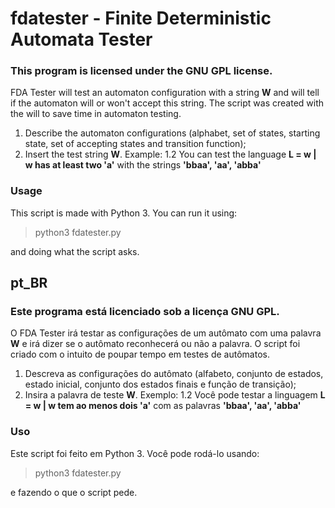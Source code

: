# fdatester - Finite Deterministic Automata Tester
### This program is licensed under the GNU GPL license.

FDA Tester will test an automaton configuration with a string **W** and will tell if the automaton will or won't accept this string. The script was created with the will to save time in automaton testing.

1. Describe the automaton configurations (alphabet, set of states, starting state, set of accepting states and transition function);
2. Insert the test string **W**. Example:
1.2 You can test the language **L = w | w has at least two 'a'** with the strings **'bbaa', 'aa', 'abba'**

### Usage

This script is made with Python 3. You can run it using:
> python3 fdatester.py

and doing what the script asks.

## pt_BR

### Este programa está licenciado sob a licença GNU GPL.

O FDA Tester irá testar as configurações de um autômato com uma palavra **W** e irá dizer se o autômato reconhecerá ou não a palavra. O script foi criado com o intuito de poupar tempo em testes de autômatos.

1. Descreva as configurações do autômato (alfabeto, conjunto de estados, estado inicial, conjunto dos estados finais e função de transição);
2. Insira a palavra de teste **W**. Exemplo:
1.2 Você pode testar a linguagem **L = w | w tem ao menos dois 'a'** com as palavras **'bbaa', 'aa', 'abba'**

### Uso
Este script foi feito em Python 3. Você pode rodá-lo usando:
> python3 fdatester.py

e fazendo o que o script pede.





